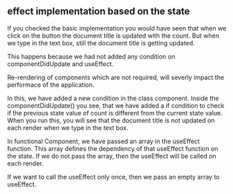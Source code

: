 ## effect implementation based on the state

If you checked the basic implementation you would have seen that when we click on the button the document title is updated with the count. But when we type in the text box, still the document title is getting updated. 

This happens because we had not added any condition on componentDidUpdate and useEffect.

Re-rendering of components which are not required, will severly impact the performace of the application.

In this, we have added a new condition in the class component. 
Inside the componentDidUpdate() you see, that we have added a if condition to check if the previous state value of count is different from the current state value. When you run this, you will see that the document title is not updated on each render when we type in the text box.

In functional Component, we have passed an array in the useEffect function. This array defines the dependency of that useEffect function on the state. If we do not pass the array, then the useEffect will be called on each render. 

If we want to call the useEffect only once, then we pass an empty array to useEffect. 

